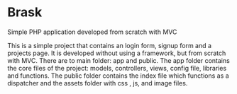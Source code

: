 # Brask
Simple PHP application developed from scratch with MVC

This is a simple project that contains an login form, signup form and a projects page.
It is developed without using a framework, but from scratch with MVC.
There are to main folder: app and public.
The app folder contains the core files of the project: models, controllers, views, config file, libraries and functions.
The public folder contains the index file which functions as a dispatcher and the assets folder with css , js, and image files.


